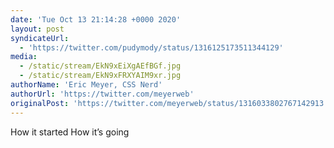 ```yaml
---
date: 'Tue Oct 13 21:14:28 +0000 2020'
layout: post
syndicateUrl:
  - 'https://twitter.com/pudymody/status/1316125173511344129'
media:
  - /static/stream/EkN9xEiXgAEfBGf.jpg
  - /static/stream/EkN9xFRXYAIM9xr.jpg
authorName: 'Eric Meyer, CSS Nerd'
authorUrl: 'https://twitter.com/meyerweb'
originalPost: 'https://twitter.com/meyerweb/status/1316033802767142913'
---
```

How it started          How it’s going 